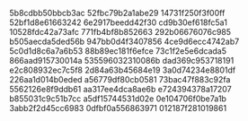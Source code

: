 5b8cdbb50bbcb3ac
52fbc79b2a1abe29
14731f250f3f00ff
52bf1d8e61663242
6e2917beedd42f30
cd9b30ef618fc5a1
10528fdc42a73afc
771fb4bf8b852663
292b06676076c985
b505aecda5ded56b
947bb0d4f3407856
4ce9d6ecc4742ab7
5c0d1d8c6a7a6b53
88b89ec181f6efce
73c1f2e5e6dcada5
866aad915730014a
535596032310086b
dad369c953718191
e2c808932ec7c5f8
2d84a63b45684e19
3a0d74234e8801df
226aa1d014b0eded
a56779df80cb0581
73bac47f883c92fa
5562126e8f9ddb61
aa317ee4dca8ae6b
e724394378a17207
b855031c9c51b7cc
a5df15744531d02e
0e104706f0be7a1b
3abb2f2d45cc6983
0dfbf0a556863971
012187f281019861
